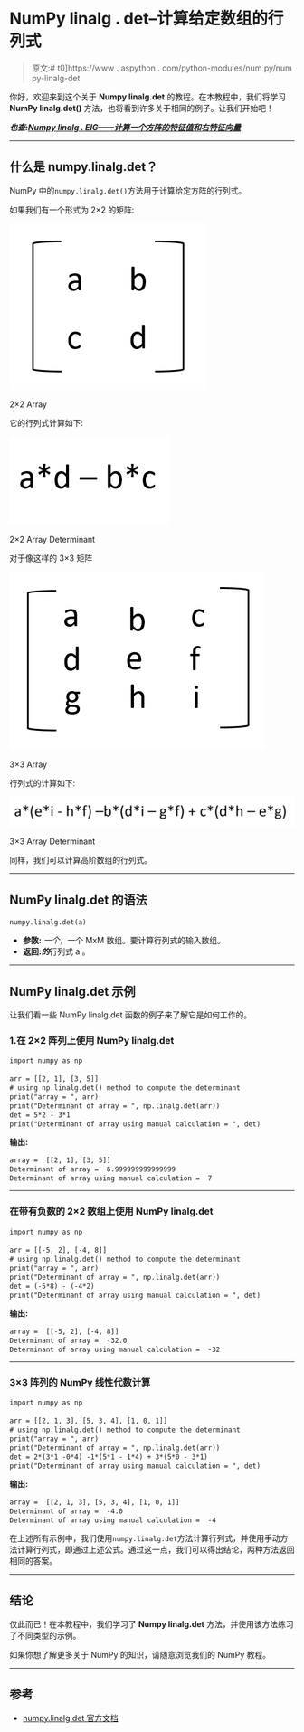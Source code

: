 # NumPy linalg . det–计算给定数组的行列式

> 原文:# t0]https://www . aspython . com/python-modules/num py/num py-linalg-det

你好，欢迎来到这个关于 **Numpy linalg.det** 的教程。在本教程中，我们将学习 **NumPy linalg.det()** 方法，也将看到许多关于相同的例子。让我们开始吧！

***也查:[Numpy linalg . EIG——计算一个方阵的特征值和右特征向量](https://www.askpython.com/python-modules/numpy/numpy-linalg-eig)***

* * *

## 什么是 numpy.linalg.det？

NumPy 中的`numpy.linalg.det()`方法用于计算给定方阵的行列式。

如果我们有一个形式为 2×2 的矩阵:

![2 D Array](img/f14a054d77b6e639a42cf1f846b6756e.png)

2×2 Array

它的行列式计算如下:

![2x2 Array Determinant](img/f6dbd80f272a46b76d1bc4b24a98dcd5.png)

2×2 Array Determinant

对于像这样的 3×3 矩阵

![3x3 Array](img/b1b089e52121fbaab3557448c4708c03.png)

3×3 Array

行列式的计算如下:

![3x3 Array Determinant](img/7a0ba4b578c009003db723e4dd888382.png)

3×3 Array Determinant

同样，我们可以计算高阶数组的行列式。

* * *

## NumPy linalg.det 的语法

```
numpy.linalg.det(a)

```

*   **参数:** *一个*，一个 MxM 数组。要计算行列式的输入数组。
*   **返回:*的***行列式 a 。

* * *

## NumPy linalg.det 示例

让我们看一些 NumPy linalg.det 函数的例子来了解它是如何工作的。

### 1.在 2×2 阵列上使用 NumPy linalg.det

```
import numpy as np

arr = [[2, 1], [3, 5]]
# using np.linalg.det() method to compute the determinant
print("array = ", arr)
print("Determinant of array = ", np.linalg.det(arr))
det = 5*2 - 3*1
print("Determinant of array using manual calculation = ", det)

```

**输出:**

```
array =  [[2, 1], [3, 5]]
Determinant of array =  6.999999999999999
Determinant of array using manual calculation =  7

```

* * *

### 在带有负数的 2×2 数组上使用 NumPy linalg.det

```
import numpy as np

arr = [[-5, 2], [-4, 8]]
# using np.linalg.det() method to compute the determinant
print("array = ", arr)
print("Determinant of array = ", np.linalg.det(arr))
det = (-5*8) - (-4*2)
print("Determinant of array using manual calculation = ", det)

```

**输出:**

```
array =  [[-5, 2], [-4, 8]]
Determinant of array =  -32.0
Determinant of array using manual calculation =  -32

```

* * *

### 3×3 阵列的 NumPy 线性代数计算

```
import numpy as np

arr = [[2, 1, 3], [5, 3, 4], [1, 0, 1]]
# using np.linalg.det() method to compute the determinant
print("array = ", arr)
print("Determinant of array = ", np.linalg.det(arr))
det = 2*(3*1 -0*4) -1*(5*1 - 1*4) + 3*(5*0 - 3*1)
print("Determinant of array using manual calculation = ", det)

```

**输出:**

```
array =  [[2, 1, 3], [5, 3, 4], [1, 0, 1]]
Determinant of array =  -4.0
Determinant of array using manual calculation =  -4

```

在上述所有示例中，我们使用`numpy.linalg.det`方法计算行列式，并使用手动方法计算行列式，即通过上述公式。通过这一点，我们可以得出结论，两种方法返回相同的答案。

* * *

## 结论

仅此而已！在本教程中，我们学习了 **Numpy linalg.det** 方法，并使用该方法练习了不同类型的示例。

如果你想了解更多关于 NumPy 的知识，请随意浏览我们的 NumPy 教程。

* * *

## 参考

*   [numpy.linalg.det 官方文档](https://numpy.org/doc/stable/reference/generated/numpy.linalg.det.html)